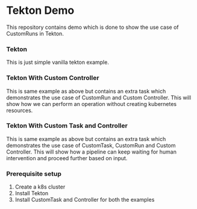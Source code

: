 # Tekton Demo

This repository contains demo which is done to show the use case of CustomRuns in Tekton.

### Tekton

This is just simple vanilla tekton example.

### Tekton With Custom Controller

This is same example as above but contains an extra task which demonstrates the use case of
CustomRun and Custom Controller. This will show how we can perform an operation without creating
kubernetes resources.

### Tekton With Custom Task and Controller

This is same example as above but contains an extra task which demonstrates the use case of
CustomTask, CustomRun and Custom Controller. This will show how a pipeline can keep waiting
for human intervention and proceed further based on input.

### Prerequisite setup

1. Create a k8s cluster
2. Install Tekton
3. Install CustomTask and Controller for both the examples
